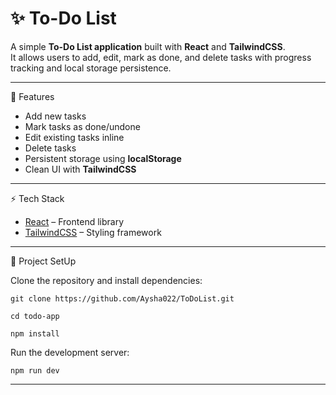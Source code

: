 # ✨ To-Do List 

A simple **To-Do List application** built with **React** and **TailwindCSS**.  
It allows users to add, edit, mark as done, and delete tasks with progress tracking and local storage persistence.

---
🚀 Features

-  Add new tasks  
-  Mark tasks as done/undone  
-  Edit existing tasks inline  
-  Delete tasks  
-  Persistent storage using **localStorage**   
-  Clean UI with **TailwindCSS**

---
⚡ Tech Stack

-  [React](https://reactjs.org/) – Frontend library  
-  [TailwindCSS](https://tailwindcss.com/) – Styling framework

---
📂 Project SetUp

Clone the repository and install dependencies:

`git clone https://github.com/Aysha022/ToDoList.git`

`cd todo-app`

`npm install`

Run the development server:

`npm run dev`

---

